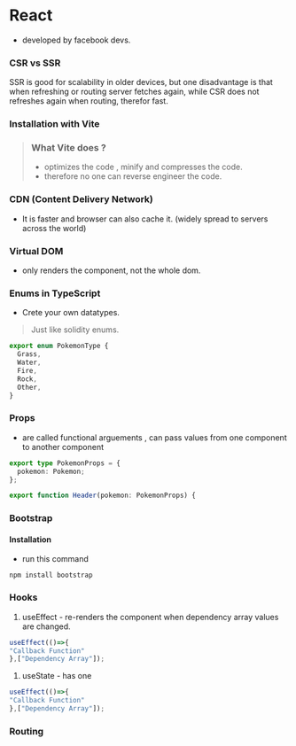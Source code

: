 # React

- developed by facebook devs.

### CSR vs SSR

SSR is good for scalability in older devices, but one disadvantage is that when refreshing or routing server fetches again, while CSR does not refreshes again when routing, therefor fast.

### Installation with Vite

> ### What Vite does ? 
> - optimizes the code , minify and compresses the code.
> - therefore no one can reverse engineer the code.

### CDN (Content Delivery Network)

- It is faster and browser can also cache it. (widely spread to servers across the world)

### Virtual DOM

- only renders the component, not the whole dom.

### Enums in TypeScript
- Crete your own datatypes.
> Just like solidity enums.

```typescript
export enum PokemonType {
  Grass,
  Water,
  Fire,
  Rock,
  Other,
}
```

### Props 
- are called functional arguements , can pass values from one component to another component
```typescript
export type PokemonProps = {
  pokemon: Pokemon;
};

export function Header(pokemon: PokemonProps) {
```

### Bootstrap 

#### Installation
- run this command
```
npm install bootstrap
```

### Hooks

1) useEffect - re-renders the component when dependency array values are changed.
```typescript
useEffect(()=>{
"Callback Function"
},["Dependency Array"]);
```  
1) useState - has one 
```typescript
useEffect(()=>{
"Callback Function"
},["Dependency Array"]);
```  

### Routing
